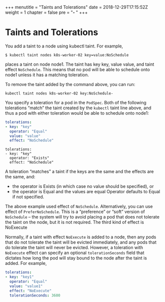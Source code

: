 +++
menutitle = "Taints and Tolerations"
date = 2018-12-29T17:15:52Z
weight = 1
chapter = false
pre = "<b>- </b>"
+++

# Taints and Tolerations

You add a taint to a node using kubectl taint. For example,

```shell
$ kubectl taint nodes k8s-worker-02 key=value:NoSchedule
```

places a taint on node node1. The taint has key key, value value, and taint effect `NoSchedule`. This means that no pod will be able to schedule onto node1 unless it has a matching toleration.

To remove the taint added by the command above, you can run:
```shell
kubectl taint nodes k8s-worker-02 key:NoSchedule-
```

You specify a toleration for a pod in the `PodSpec`. Both of the following tolerations “match” the taint created by the `kubectl` taint line above, and thus a pod with either toleration would be able to schedule onto node1:

```yaml
tolerations:
- key: "key"
  operator: "Equal"
  value: "value"
  effect: "NoSchedule"
```

```
tolerations:
- key: "key"
  operator: "Exists"
  effect: "NoSchedule"
```

A toleration “matches” a taint if the keys are the same and the effects are the same, and:

- the operator is Exists (in which case no value should be specified), or
- the operator is Equal and the values are equal
Operator defaults to Equal if not specified.


The above example used effect of `NoSchedule`. Alternatively, you can use effect of `PreferNoSchedule`. This is a “preference” or “soft” version of `NoSchedule` – the system will try to avoid placing a pod that does not tolerate the taint on the node, but it is not required. The third kind of effect is NoExecute

Normally, if a taint with effect `NoExecute` is added to a node, then any pods that do not tolerate the taint will be evicted immediately, and any pods that do tolerate the taint will never be evicted. However, a toleration with `NoExecute` effect can specify an optional `tolerationSeconds` field that dictates how long the pod will stay bound to the node after the taint is added. For example,

```yaml
tolerations:
- key: "key1"
  operator: "Equal"
  value: "value1"
  effect: "NoExecute"
  tolerationSeconds: 3600
```
